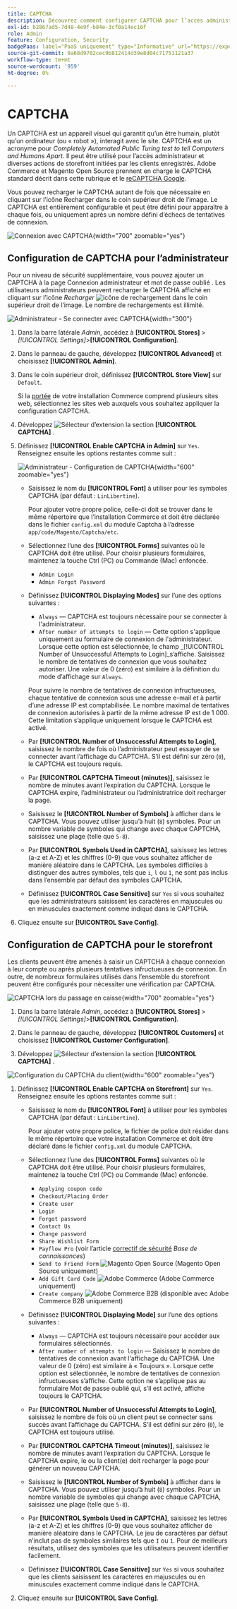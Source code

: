 ```yaml
---
title: CAPTCHA
description: Découvrez comment configurer CAPTCHA pour l’accès administrateur et les différentes actions de storefront initiées par les clients enregistrés.
exl-id: b2867ad5-7d48-4e9f-b84e-3cf0a14ec16f
role: Admin
feature: Configuration, Security
badgePaas: label="PaaS uniquement" type="Informative" url="https://experienceleague.adobe.com/en/docs/commerce/user-guides/product-solutions" tooltip="S’applique uniquement aux projets Adobe Commerce on Cloud (infrastructure PaaS gérée par Adobe) et aux projets On-premise."
source-git-commit: 9a68d9702cec9b812414d39e8d04c71751121a37
workflow-type: tm+mt
source-wordcount: '959'
ht-degree: 0%

---
```


# CAPTCHA

Un CAPTCHA est un appareil visuel qui garantit qu’un être humain, plutôt qu’un ordinateur (ou « robot »), interagit avec le site. CAPTCHA est un acronyme pour _Completely Automated Public Turing test to tell Computers and Humans Apart_. Il peut être utilisé pour l’accès administrateur et diverses actions de storefront initiées par les clients enregistrés. Adobe Commerce et Magento Open Source prennent en charge le CAPTCHA standard décrit dans cette rubrique et le [reCAPTCHA Google](security-google-recaptcha.md).

Vous pouvez recharger le CAPTCHA autant de fois que nécessaire en cliquant sur l’icône Recharger dans le coin supérieur droit de l’image. Le CAPTCHA est entièrement configurable et peut être défini pour apparaître à chaque fois, ou uniquement après un nombre défini d’échecs de tentatives de connexion.

![Connexion avec CAPTCHA](./assets/customer-account-login-captcha.png){width="700" zoomable="yes"}

## Configuration de CAPTCHA pour l’administrateur

Pour un niveau de sécurité supplémentaire, vous pouvez ajouter un CAPTCHA à la page Connexion administrateur et mot de passe oublié . Les utilisateurs administrateurs peuvent recharger le CAPTCHA affiché en cliquant sur l’icône _Recharger_ ![icône de rechargement](./assets/CAPTCHA-icon-reload.png) dans le coin supérieur droit de l’image. Le nombre de rechargements est illimité.

![Administrateur - Se connecter avec CAPTCHA](./assets/security-captcha-admin.png){width="300"}

1. Dans la barre latérale _Admin_, accédez à **[!UICONTROL Stores]** > _[!UICONTROL Settings]_>**[!UICONTROL Configuration]**.

1. Dans le panneau de gauche, développez **[!UICONTROL Advanced]** et choisissez **[!UICONTROL Admin]**.

1. Dans le coin supérieur droit, définissez **[!UICONTROL Store View]** sur `Default`.

   Si la [portée](../getting-started/websites-stores-views.md#scope-settings) de votre installation Commerce comprend plusieurs sites web, sélectionnez les sites web auxquels vous souhaitez appliquer la configuration CAPTCHA.

1. Développez ![Sélecteur d’extension](../assets/icon-display-expand.png) la section **[!UICONTROL CAPTCHA]** .

1. Définissez **[!UICONTROL Enable CAPTCHA in Admin]** sur `Yes`. Renseignez ensuite les options restantes comme suit :

   ![Administrateur - Configuration de CAPTCHA](../configuration-reference/advanced/assets/admin-captcha.png){width="600" zoomable="yes"}

   - Saisissez le nom du **[!UICONTROL Font]** à utiliser pour les symboles CAPTCHA (par défaut : `LinLibertine`).

     Pour ajouter votre propre police, celle-ci doit se trouver dans le même répertoire que l’installation Commerce et doit être déclarée dans le fichier `config.xml` du module Captcha à l’adresse `app/code/Magento/Captcha/etc`.

   - Sélectionnez l’une des **[!UICONTROL Forms]** suivantes où le CAPTCHA doit être utilisé. Pour choisir plusieurs formulaires, maintenez la touche Ctrl (PC) ou Commande (Mac) enfoncée.

      - `Admin Login`
      - `Admin Forgot Password`

   - Définissez **[!UICONTROL Displaying Modes]** sur l’une des options suivantes :

      - `Always` — CAPTCHA est toujours nécessaire pour se connecter à l&#39;administrateur.
      - `After number of attempts to login` — Cette option s&#39;applique uniquement au formulaire de connexion de l&#39;administrateur. Lorsque cette option est sélectionnée, le champ _[!UICONTROL Number of Unsuccessful Attempts to Login]_s’affiche. Saisissez le nombre de tentatives de connexion que vous souhaitez autoriser. Une valeur de 0 (zéro) est similaire à la définition du mode d’affichage sur `Always`.

     Pour suivre le nombre de tentatives de connexion infructueuses, chaque tentative de connexion sous une adresse e-mail et à partir d’une adresse IP est comptabilisée. Le nombre maximal de tentatives de connexion autorisées à partir de la même adresse IP est de 1 000. Cette limitation s’applique uniquement lorsque le CAPTCHA est activé.

   - Par **[!UICONTROL Number of Unsuccessful Attempts to Login]**, saisissez le nombre de fois où l’administrateur peut essayer de se connecter avant l’affichage du CAPTCHA. S’il est défini sur zéro (`0`), le CAPTCHA est toujours requis.

   - Par **[!UICONTROL CAPTCHA Timeout (minutes)]**, saisissez le nombre de minutes avant l’expiration du CAPTCHA. Lorsque le CAPTCHA expire, l’administrateur ou l’administratrice doit recharger la page.

   - Saisissez le **[!UICONTROL Number of Symbols]** à afficher dans le CAPTCHA. Vous pouvez utiliser jusqu’à huit (`8`) symboles. Pour un nombre variable de symboles qui change avec chaque CAPTCHA, saisissez une plage (telle que `5-8`).

   - Par **[!UICONTROL Symbols Used in CAPTCHA]**, saisissez les lettres (a-z et A-Z) et les chiffres (0-9) que vous souhaitez afficher de manière aléatoire dans le CAPTCHA. Les symboles difficiles à distinguer des autres symboles, tels que `i`, `l` ou `1`, ne sont pas inclus dans l’ensemble par défaut des symboles CAPTCHA.

   - Définissez **[!UICONTROL Case Sensitive]** sur `Yes` si vous souhaitez que les administrateurs saisissent les caractères en majuscules ou en minuscules exactement comme indiqué dans le CAPTCHA.

1. Cliquez ensuite sur **[!UICONTROL Save Config]**.

## Configuration de CAPTCHA pour le storefront

Les clients peuvent être amenés à saisir un CAPTCHA à chaque connexion à leur compte ou après plusieurs tentatives infructueuses de connexion. En outre, de nombreux formulaires utilisés dans l’ensemble du storefront peuvent être configurés pour nécessiter une vérification par CAPTCHA.

![CAPTCHA lors du passage en caisse](./assets/storefront-checkout-payment-captcha.png){width="700" zoomable="yes"}

1. Dans la barre latérale _Admin_, accédez à **[!UICONTROL Stores]** > _[!UICONTROL Settings]_>**[!UICONTROL Configuration]**.

1. Dans le panneau de gauche, développez **[!UICONTROL Customers]** et choisissez **[!UICONTROL Customer Configuration]**.

1. Développez ![Sélecteur d’extension](../assets/icon-display-expand.png) la section **[!UICONTROL CAPTCHA]** .

![Configuration du CAPTCHA du client](../configuration-reference/customers/assets/customer-configuration-captcha.png){width="600" zoomable="yes"}

1. Définissez **[!UICONTROL Enable CAPTCHA on Storefront]** sur `Yes`. Renseignez ensuite les options restantes comme suit :

   - Saisissez le nom du **[!UICONTROL Font]** à utiliser pour les symboles CAPTCHA (par défaut : `LinLibertine`).

     Pour ajouter votre propre police, le fichier de police doit résider dans le même répertoire que votre installation Commerce et doit être déclaré dans le fichier `config.xml` du module CAPTCHA.

   - Sélectionnez l’une des **[!UICONTROL Forms]** suivantes où le CAPTCHA doit être utilisé. Pour choisir plusieurs formulaires, maintenez la touche Ctrl (PC) ou Commande (Mac) enfoncée.

      - `Applying coupon code`
      - `Checkout/Placing Order`
      - `Create user`
      - `Login`
      - `Forgot password`
      - `Contact Us`
      - `Change password`
      - `Share Wishlist Form`
      - `Payflow Pro` (voir l’article [correctif de sécurité](https://experienceleague.adobe.com/docs/commerce-knowledge-base/kb/troubleshooting/payments/paypal-payflow-pro-active-carding-activity.html) _Base de connaissances_)
      - `Send to Friend Form` ![Magento Open Source](../assets/open-source.svg) (Magento Open Source uniquement)
      - `Add Gift Card Code` ![Adobe Commerce](../assets/adobe-logo.svg) (Adobe Commerce uniquement)
      - `Create company` ![Adobe Commerce B2B](../assets/b2b.svg) (disponible avec Adobe Commerce B2B uniquement)

   - Définissez **[!UICONTROL Displaying Mode]** sur l’une des options suivantes :

      - `Always` — CAPTCHA est toujours nécessaire pour accéder aux formulaires sélectionnés.
      - `After number of attempts to login` — Saisissez le nombre de tentatives de connexion avant l&#39;affichage du CAPTCHA. Une valeur de 0 (zéro) est similaire à « Toujours ». Lorsque cette option est sélectionnée, le nombre de tentatives de connexion infructueuses s’affiche. Cette option ne s’applique pas au formulaire Mot de passe oublié qui, s’il est activé, affiche toujours le CAPTCHA.

   - Par **[!UICONTROL Number of Unsuccessful Attempts to Login]**, saisissez le nombre de fois où un client peut se connecter sans succès avant l’affichage du CAPTCHA. S’il est défini sur zéro (`0`), le CAPTCHA est toujours utilisé.

   - Par **[!UICONTROL CAPTCHA Timeout (minutes)]**, saisissez le nombre de minutes avant l’expiration du CAPTCHA. Lorsque le CAPTCHA expire, le ou la client(e) doit recharger la page pour générer un nouveau CAPTCHA.

   - Saisissez le **[!UICONTROL Number of Symbols]** à afficher dans le CAPTCHA. Vous pouvez utiliser jusqu’à huit (`8`) symboles. Pour un nombre variable de symboles qui change avec chaque CAPTCHA, saisissez une plage (telle que `5-8`).

   - Par **[!UICONTROL Symbols Used in CAPTCHA]**, saisissez les lettres (a-z et A-Z) et les chiffres (0-9) que vous souhaitez afficher de manière aléatoire dans le CAPTCHA. Le jeu de caractères par défaut n’inclut pas de symboles similaires tels que `I` ou `1`. Pour de meilleurs résultats, utilisez des symboles que les utilisateurs peuvent identifier facilement.

   - Définissez **[!UICONTROL Case Sensitive]** sur `Yes` si vous souhaitez que les clients saisissent les caractères en majuscules ou en minuscules exactement comme indiqué dans le CAPTCHA.

1. Cliquez ensuite sur **[!UICONTROL Save Config]**.
